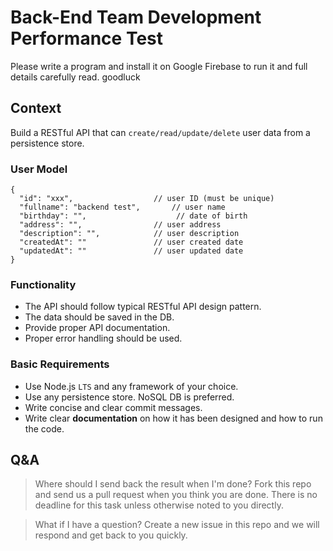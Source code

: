 # Back-End Team Development Performance Test

Please write a program and install it on Google Firebase to run it and full details carefully read.
goodluck


## Context

Build a RESTful API that can `create/read/update/delete` user data from a persistence store.


### User Model

```
{
  "id": "xxx",                  // user ID (must be unique)
  "fullname": "backend test",       // user name
  "birthday": "",                    // date of birth
  "address": "",                // user address
  "description": "",            // user description
  "createdAt": ""               // user created date
  "updatedAt": ""               // user updated date
}
```


### Functionality

- The API should follow typical RESTful API design pattern.
- The data should be saved in the DB.
- Provide proper API documentation.
- Proper error handling should be used.


### Basic Requirements

  - Use Node.js `LTS` and any framework of your choice.
  - Use any persistence store. NoSQL DB is preferred.
  - Write concise and clear commit messages.
  - Write clear **documentation** on how it has been designed and how to run the code.


## Q&A

> Where should I send back the result when I'm done?
Fork this repo and send us a pull request when you think you are done. There is no deadline for this task unless otherwise noted to you directly.

> What if I have a question?
Create a new issue in this repo and we will respond and get back to you quickly.

